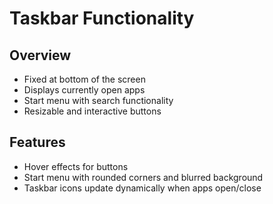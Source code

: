 # Taskbar Functionality

## Overview
- Fixed at bottom of the screen
- Displays currently open apps
- Start menu with search functionality
- Resizable and interactive buttons

## Features
- Hover effects for buttons
- Start menu with rounded corners and blurred background
- Taskbar icons update dynamically when apps open/close
